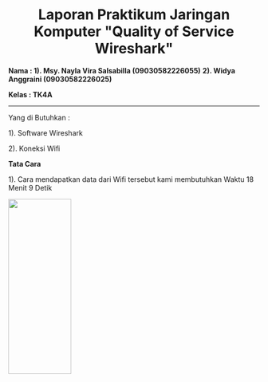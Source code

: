 <div style="text-align: center;">
    <h1> Laporan Praktikum Jaringan Komputer "Quality of Service Wireshark" </h1>
</div>

**Nama : 1). Msy. Nayla Vira Salsabilla (09030582226055)**
       **2). Widya Anggraini (09030582226025)**

**Kelas : TK4A** 

------------------
Yang di Butuhkan :

1). Software Wireshark


2). Koneksi Wifi

**Tata Cara**

1). Cara mendapatkan data dari Wifi tersebut kami membutuhkan Waktu 18 Menit 9 Detik


<img src="https://github.com/Naylavira/Laporan-Jaringan-Komputer/assets/151722965/0f0796ce-e4c0-41c1-b2ae-41f2b35aad3e" width=50% height=30%>
